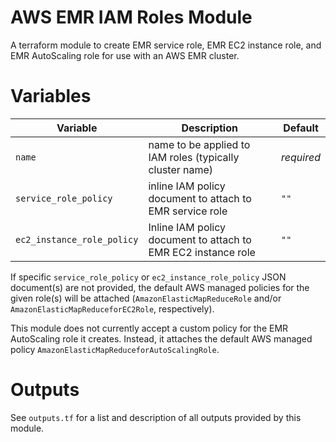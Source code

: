 # AWS EMR IAM Roles Module

A terraform module to create EMR service role, EMR EC2 instance role, and EMR
AutoScaling role for use with an AWS EMR cluster.

# Variables

Variable                    | Description                                                   | Default
----------------------------|---------------------------------------------------------------|-----------
`name`                      | name to be applied to IAM roles (typically cluster name)      | _required_
`service_role_policy`       | inline IAM policy document to attach to EMR service role      | `""`
`ec2_instance_role_policy`  | Inline IAM policy document to attach to EMR EC2 instance role | `""`

If specific `service_role_policy` or `ec2_instance_role_policy` JSON document(s)
are not provided, the default AWS managed policies for the given role(s) will be
attached (`AmazonElasticMapReduceRole` and/or `AmazonElasticMapReduceforEC2Role`,
respectively).

This module does not currently accept a custom policy for the EMR AutoScaling
role it creates. Instead, it attaches the default AWS managed policy
`AmazonElasticMapReduceforAutoScalingRole`.

# Outputs
See `outputs.tf` for a list and description of all outputs provided by this
module.
